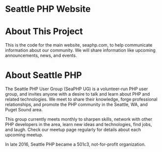 # Seattle PHP Website


# About This Project 

This is the code for the main website, seaphp.com, to help communicate 
information about our community. We will share information like upcoming 
announcements, news, and events.


# About Seattle PHP 

The Seattle PHP User Group (SeaPHP UG) is a volunteer-run PHP user group, and 
invites anyone with a desire to talk and learn about PHP and related 
technologies. We meet to share their knowledge, forge professional 
relationships, and promote the PHP community in the Seattle, WA, and Puget 
Sound area.

This group currently meets monthly to sharpen skills, network with other PHP 
developers in the area, learn new ideas and technologies, find jobs, and laugh. 
Check our meetup page regularly for details about each upcoming meetup.

In late 2016, Seattle PHP became a 501c3, not-for-profit organization.


